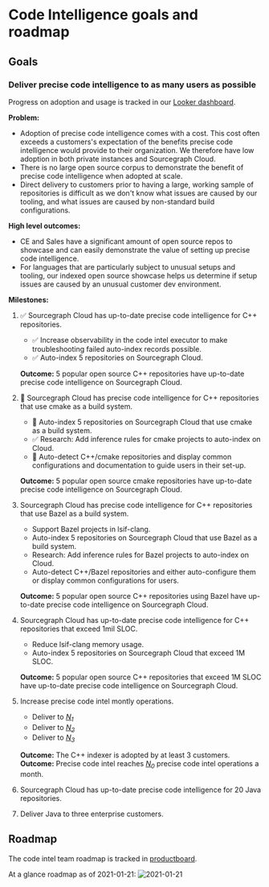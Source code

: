 # Code Intelligence goals and roadmap

## Goals

### Deliver precise code intelligence to as many users as possible

Progress on adoption and usage is tracked in our [Looker dashboard](https://sourcegraph.looker.com/dashboards/131).

**Problem:**

- Adoption of precise code intelligence comes with a cost. This cost often exceeds a customers's expectation of the benefits precise code intelligence would provide to their organization. We therefore have low adoption in both private instances and Sourcegraph Cloud.
- There is no large open source corpus to demonstrate the benefit of precise code intelligence when adopted at scale.
- Direct delivery to customers prior to having a large, working sample of repositories is difficult as we don't know what issues are caused by our tooling, and what issues are caused by non-standard build configurations.

**High level outcomes:**

- CE and Sales have a significant amount of open source repos to showcase and can easily demonstrate the value of setting up precise code intelligence.
- For languages that are particularly subject to unusual setups and tooling, our indexed open source showcase helps us determine if setup issues are caused by an unusual customer dev environment.

**Milestones:**

1. ✅ Sourcegraph Cloud has up-to-date precise code intelligence for C++ repositories.
    - ✅ Increase observability in the code intel executor to make troubleshooting failed auto-index records possible.
    - ✅ Auto-index 5 repositories on Sourcegraph Cloud.
    
    **Outcome:** 5 popular open source C++ repositories have up-to-date precise code intelligence on Sourcegraph Cloud.

1. 🔄 Sourcegraph Cloud has precise code intelligence for C++ repositories that use cmake as a build system. 
    - 🔄 Auto-index 5 repositories on Sourcegraph Cloud that use cmake as a build system.
    - ✅ Research: Add inference rules for cmake projects to auto-index on Cloud.
    - 🔄 Auto-detect C++/cmake repositories and display common configurations and documentation to guide users in their set-up.
    
     **Outcome:** 5 popular open source cmake repositories have up-to-date precise code intelligence on Sourcegraph Cloud.

1. Sourcegraph Cloud has precise code intelligence for C++ repositories that use Bazel as a build system.
    - Support Bazel projects in lsif-clang.
    - Auto-index 5 repositories on Sourcegraph Cloud that use Bazel as a build system.
    - Research: Add inference rules for Bazel projects to auto-index on Cloud.
    - Auto-detect C++/Bazel repositories and either auto-configure them or display common configurations for users.
    
    **Outcome:** 5 popular open source C++ repositories using Bazel have up-to-date precise code intelligence on Sourcegraph Cloud.

1. Sourcegraph Cloud has up-to-date precise code intelligence for C++ repositories that exceed 1mil SLOC.
    - Reduce lsif-clang memory usage.
    - Auto-index 5 repositories on Sourcegraph Cloud that exceed 1M SLOC.
    
    **Outcome:** 5 popular open source C++ repositories that exceed 1M SLOC have up-to-date precise code intelligence on Sourcegraph Cloud.

1. Increase precise code intel montly operations.
    - Deliver to [*N<sub>1</sub>*][N1]
    - Deliver to [*N<sub>2</sub>*][N2]
    - Deliver to [*N<sub>3</sub>*][N3]
    
    **Outcome:** The C++ indexer is adopted by at least 3 customers.
    **Outcome:** Precise code intel reaches [*N<sub>0</sub>*][N0] precise code intel operations a month. 

1. Sourcegraph Cloud has up-to-date precise code intelligence for 20 Java repositories.
1. Deliver Java to three enterprise customers.

## Roadmap

The code intel team roadmap is tracked in [productboard](https://sourcegraph.productboard.com/roadmap/2288108-code-intel).

At a glance roadmap as of 2021-01-21:
![2021-01-21](https://sourcegraphstatic.com/handbook/product-roadmaps/2021-01-21CodeIntelRoadmap.png)

[N0]: https://docs.google.com/document/d/1T4KPRiRFVoAG2-yhokdxlKjozVflUOSH1k9X68PmrVs/edit#bookmark=id.63lmpljtve9f
[N1]: https://docs.google.com/document/d/1T4KPRiRFVoAG2-yhokdxlKjozVflUOSH1k9X68PmrVs/edit#bookmark=id.lgv97p81ib7i
[N2]: https://docs.google.com/document/d/1T4KPRiRFVoAG2-yhokdxlKjozVflUOSH1k9X68PmrVs/edit#bookmark=id.7vmkcs91o3z1
[N3]: https://docs.google.com/document/d/1T4KPRiRFVoAG2-yhokdxlKjozVflUOSH1k9X68PmrVs/edit#bookmark=id.77q74hyj1vt7
[N4]: https://docs.google.com/document/d/1T4KPRiRFVoAG2-yhokdxlKjozVflUOSH1k9X68PmrVs/edit#bookmark=id.dody7tmh0cys
[N5]: https://docs.google.com/document/d/1T4KPRiRFVoAG2-yhokdxlKjozVflUOSH1k9X68PmrVs/edit#bookmark=id.yaz1er2nj6qx
[N6]: https://docs.google.com/document/d/1T4KPRiRFVoAG2-yhokdxlKjozVflUOSH1k9X68PmrVs/edit#bookmark=id.vu3qkq4e0r70
